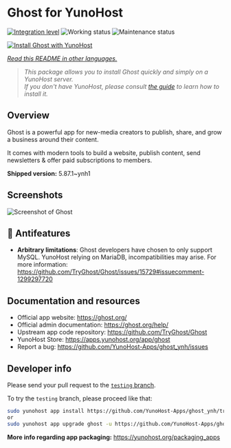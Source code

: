 <!--
N.B.: This README was automatically generated by <https://github.com/YunoHost/apps/tree/master/tools/readme_generator>
It shall NOT be edited by hand.
-->

# Ghost for YunoHost

[![Integration level](https://dash.yunohost.org/integration/ghost.svg)](https://ci-apps.yunohost.org/ci/apps/ghost/) ![Working status](https://ci-apps.yunohost.org/ci/badges/ghost.status.svg) ![Maintenance status](https://ci-apps.yunohost.org/ci/badges/ghost.maintain.svg)

[![Install Ghost with YunoHost](https://install-app.yunohost.org/install-with-yunohost.svg)](https://install-app.yunohost.org/?app=ghost)

*[Read this README in other languages.](./ALL_README.md)*

> *This package allows you to install Ghost quickly and simply on a YunoHost server.*  
> *If you don't have YunoHost, please consult [the guide](https://yunohost.org/install) to learn how to install it.*

## Overview

Ghost is a powerful app for new-media creators to publish, share, and grow a business around their content.

It comes with modern tools to build a website, publish content, send newsletters & offer paid subscriptions to members.


**Shipped version:** 5.87.1~ynh1

## Screenshots

![Screenshot of Ghost](./doc/screenshots/screenshot.png)

## :red_circle: Antifeatures

- **Arbitrary limitations**: Ghost developers have chosen to only support MySQL. YunoHost relying on MariaDB, incompatibilities may arise. For more information: https://github.com/TryGhost/Ghost/issues/15729#issuecomment-1299297720

## Documentation and resources

- Official app website: <https://ghost.org/>
- Official admin documentation: <https://ghost.org/help/>
- Upstream app code repository: <https://github.com/TryGhost/Ghost>
- YunoHost Store: <https://apps.yunohost.org/app/ghost>
- Report a bug: <https://github.com/YunoHost-Apps/ghost_ynh/issues>

## Developer info

Please send your pull request to the [`testing` branch](https://github.com/YunoHost-Apps/ghost_ynh/tree/testing).

To try the `testing` branch, please proceed like that:

```bash
sudo yunohost app install https://github.com/YunoHost-Apps/ghost_ynh/tree/testing --debug
or
sudo yunohost app upgrade ghost -u https://github.com/YunoHost-Apps/ghost_ynh/tree/testing --debug
```

**More info regarding app packaging:** <https://yunohost.org/packaging_apps>
